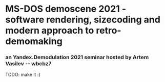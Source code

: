 # MS-DOS demoscene 2021 - software rendering,  sizecoding and modern approach to retro-demomaking

### an Yandex.Demodulation 2021 seminar hosted by Artem Vasilev -- wbcbz7



TODO: make it :)

